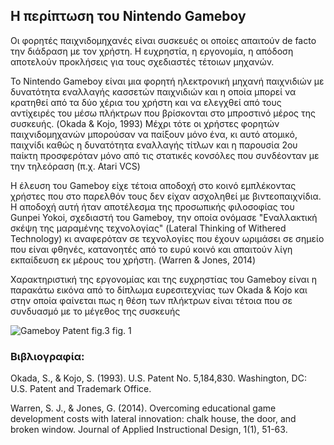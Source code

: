 
## Η περίπτωση του Nintendo Gameboy

Οι φορητές παιχνιδομηχανές είναι συσκευές οι οποίες απαιτούν de facto την διάδραση με τον χρήστη. Η ευχρηστία, η εργονομία, η απόδοση αποτελούν προκλήσεις για τους σχεδιαστές τέτοιων μηχανών.

Το Nintendo Gameboy είναι μια φορητή ηλεκτρονική μηχανή παιχνιδιών με δυνατότητα εναλλαγής κασσετών παιχνιδιών και η οποία μπορεί να κρατηθεί από τα δύο χέρια του χρήστη και να ελεγχθεί από τους αντίχειρές του μέσω πλήκτρων που βρίσκονται στο μπροστινό μέρος της συσκευής. (Okada & Kojo, 1993)
Μέχρι τότε  oι χρήστες φορητών παιχνιδομηχανών μπορούσαν να παίξουν μόνο ένα, κι αυτό ατομικό, παιχνίδι καθώς η δυνατότητα εναλλαγής τίτλων και η παρουσία 2ου παίκτη προσφερόταν μόνο από τις στατικές κονσόλες που συνδέονταν με την τηλεόραση (π.χ. Atari VCS)

Η έλευση του Gameboy είχε τέτοια αποδοχή στο κοινό εμπλέκοντας χρήστες που στο παρελθόν τους δεν είχαν ασχοληθεί με βιντεοπαιχνίδια. Η αποδοχή αυτή ήταν αποτέλεσμα της προσωπικής φιλοσοφίας του Gunpei Yokoi, σχεδιαστή του Gameboy,  την οποία ονόμασε "Εναλλακτική σκέψη της μαραμένης τεχνολογίας" (Lateral Thinking of Withered Technology) κι αναφερόταν σε τεχνολογίες που έχουν ωριμάσει σε σημείο που είναι φθηνές, κατανοητές από το ευρύ κοινό και απαιτούν λίγη εκπαίδευση εκ μέρους του χρήστη. (Warren & Jones, 2014)

Χαρακτηριστική της εργονομίας και της ευχρηστίας του Gameboy είναι η παρακάτω εικόνα από το δίπλωμα ευρεσιτεχνίας των Okada & Kojo και στην οποία φαίνεται πως η θέση των πλήκτρων είναι τέτοια που σε συνδυασμό με το μέγεθος της συσκευής 

<img src="/images/gameboy-patent.jpg" alt="Gameboy Patent fig.3"> fig. 1



### Βιβλιογραφία:

Okada, S., & Kojo, S. (1993). U.S. Patent No. 5,184,830. Washington, DC: U.S. Patent and Trademark Office.

Warren, S. J., & Jones, G. (2014). Overcoming educational game development costs with lateral innovation: chalk house, the door, and broken window. Journal of Applied Instructional Design, 1(1), 51-63.
